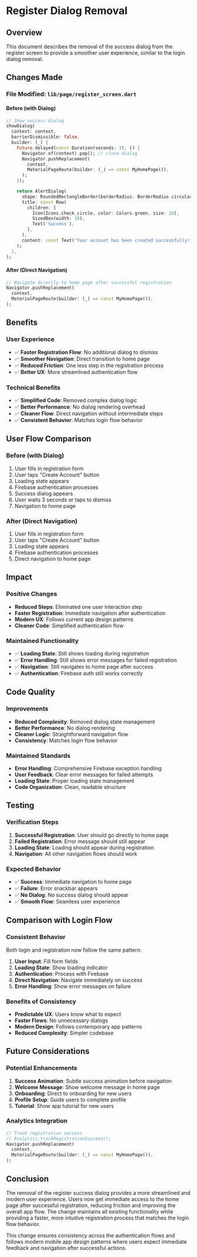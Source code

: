 # Register Dialog Removal

## Overview
This document describes the removal of the success dialog from the register screen to provide a smoother user experience, similar to the login dialog removal.

## Changes Made

### **File Modified: `lib/page/register_screen.dart`**

#### **Before (with Dialog)**
```dart
// Show success dialog
showDialog(
  context: context,
  barrierDismissible: false,
  builder: (_) {
    Future.delayed(const Duration(seconds: 3), () {
      Navigator.of(context).pop(); // close dialog
      Navigator.pushReplacement(
        context,
        MaterialPageRoute(builder: (_) => const MyHomePage()),
      );
    });

    return AlertDialog(
      shape: RoundedRectangleBorder(borderRadius: BorderRadius.circular(15)),
      title: const Row(
        children: [
          Icon(Icons.check_circle, color: Colors.green, size: 28),
          SizedBox(width: 10),
          Text('Success'),
        ],
      ),
      content: const Text('Your account has been created successfully!'),
    );
  },
);
```

#### **After (Direct Navigation)**
```dart
// Navigate directly to home page after successful registration
Navigator.pushReplacement(
  context,
  MaterialPageRoute(builder: (_) => const MyHomePage()),
);
```

## Benefits

### **User Experience**
- ✅ **Faster Registration Flow**: No additional dialog to dismiss
- ✅ **Smoother Navigation**: Direct transition to home page
- ✅ **Reduced Friction**: One less step in the registration process
- ✅ **Better UX**: More streamlined authentication flow

### **Technical Benefits**
- ✅ **Simplified Code**: Removed complex dialog logic
- ✅ **Better Performance**: No dialog rendering overhead
- ✅ **Cleaner Flow**: Direct navigation without intermediate steps
- ✅ **Consistent Behavior**: Matches login flow behavior

## User Flow Comparison

### **Before (with Dialog)**
1. User fills in registration form
2. User taps "Create Account" button
3. Loading state appears
4. Firebase authentication processes
5. Success dialog appears
6. User waits 3 seconds or taps to dismiss
7. Navigation to home page

### **After (Direct Navigation)**
1. User fills in registration form
2. User taps "Create Account" button
3. Loading state appears
4. Firebase authentication processes
5. Direct navigation to home page

## Impact

### **Positive Changes**
- **Reduced Steps**: Eliminated one user interaction step
- **Faster Registration**: Immediate navigation after authentication
- **Modern UX**: Follows current app design patterns
- **Cleaner Code**: Simplified authentication flow

### **Maintained Functionality**
- ✅ **Loading State**: Still shows loading during registration
- ✅ **Error Handling**: Still shows error messages for failed registration
- ✅ **Navigation**: Still navigates to home page after success
- ✅ **Authentication**: Firebase auth still works correctly

## Code Quality

### **Improvements**
- **Reduced Complexity**: Removed dialog state management
- **Better Performance**: No dialog rendering
- **Cleaner Logic**: Straightforward navigation flow
- **Consistency**: Matches login flow behavior

### **Maintained Standards**
- **Error Handling**: Comprehensive Firebase exception handling
- **User Feedback**: Clear error messages for failed attempts
- **Loading State**: Proper loading state management
- **Code Organization**: Clean, readable structure

## Testing

### **Verification Steps**
1. **Successful Registration**: User should go directly to home page
2. **Failed Registration**: Error message should still appear
3. **Loading State**: Loading should appear during registration
4. **Navigation**: All other navigation flows should work

### **Expected Behavior**
- ✅ **Success**: Immediate navigation to home page
- ✅ **Failure**: Error snackbar appears
- ✅ **No Dialog**: No success dialog should appear
- ✅ **Smooth Flow**: Seamless user experience

## Comparison with Login Flow

### **Consistent Behavior**
Both login and registration now follow the same pattern:
1. **User Input**: Fill form fields
2. **Loading State**: Show loading indicator
3. **Authentication**: Process with Firebase
4. **Direct Navigation**: Navigate immediately on success
5. **Error Handling**: Show error messages on failure

### **Benefits of Consistency**
- **Predictable UX**: Users know what to expect
- **Faster Flows**: No unnecessary dialogs
- **Modern Design**: Follows contemporary app patterns
- **Reduced Complexity**: Simpler codebase

## Future Considerations

### **Potential Enhancements**
1. **Success Animation**: Subtle success animation before navigation
2. **Welcome Message**: Show welcome message in home page
3. **Onboarding**: Direct to onboarding for new users
4. **Profile Setup**: Guide users to complete profile
5. **Tutorial**: Show app tutorial for new users

### **Analytics Integration**
```dart
// Track registration success
// Analytics.trackRegistrationSuccess();
Navigator.pushReplacement(
  context,
  MaterialPageRoute(builder: (_) => const MyHomePage()),
);
```

## Conclusion

The removal of the register success dialog provides a more streamlined and modern user experience. Users now get immediate access to the home page after successful registration, reducing friction and improving the overall app flow. The change maintains all existing functionality while providing a faster, more intuitive registration process that matches the login flow behavior.

This change ensures consistency across the authentication flows and follows modern mobile app design patterns where users expect immediate feedback and navigation after successful actions. 